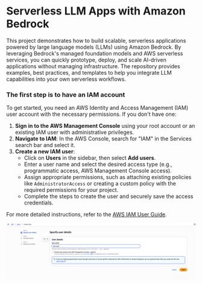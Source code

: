 # Serverless LLM Apps with Amazon Bedrock

This project demonstrates how to build scalable, serverless applications powered by large language models (LLMs) using Amazon Bedrock. By leveraging Bedrock's managed foundation models and AWS serverless services, you can quickly prototype, deploy, and scale AI-driven applications without managing infrastructure. The repository provides examples, best practices, and templates to help you integrate LLM capabilities into your own serverless workflows.


### The first step is to have an IAM account

To get started, you need an AWS Identity and Access Management (IAM) user account with the necessary permissions. If you don't have one:

1. **Sign in to the AWS Management Console** using your root account or an existing IAM user with administrative privileges.
2. **Navigate to IAM**: In the AWS Console, search for "IAM" in the Services search bar and select it.
3. **Create a new IAM user**:
    - Click on **Users** in the sidebar, then select **Add users**.
    - Enter a user name and select the desired access type (e.g., programmatic access, AWS Management Console access).
    - Assign appropriate permissions, such as attaching existing policies like `AdministratorAccess` or creating a custom policy with the required permissions for your project.
    - Complete the steps to create the user and securely save the access credentials.

For more detailed instructions, refer to the [AWS IAM User Guide](https://docs.aws.amazon.com/IAM/latest/UserGuide/id_users_create.html).

![alt text](image.png)
